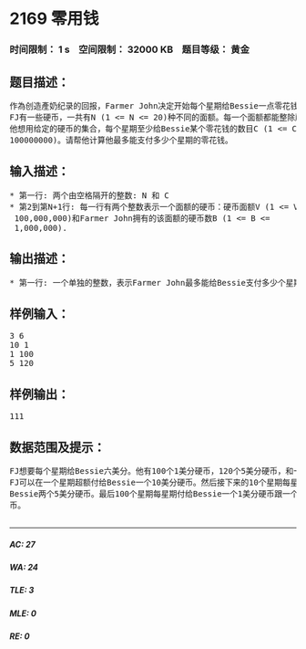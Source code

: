 # 2169 零用钱   
### 时间限制： 1 s&nbsp;&nbsp;&nbsp;&nbsp;空间限制： 32000 KB&nbsp;&nbsp;&nbsp;&nbsp;题目等级： 黄金  
## 题目描述：  

<pre>
作為创造產奶纪录的回报，Farmer John决定开始每个星期给Bessie一点零花钱。
FJ有一些硬币，一共有N (1 <= N <= 20)种不同的面额。每一个面额都能整除所有比它大的面额。
他想用给定的硬币的集合，每个星期至少给Bessie某个零花钱的数目C (1 <= C <=   
100000000)。请帮他计算他最多能支付多少个星期的零花钱。
</pre>
  
  
## 输入描述：  

<pre>
* 第一行: 两个由空格隔开的整数: N 和 C
* 第2到第N+1行: 每一行有两个整数表示一个面额的硬币：硬币面额V (1 <= V <=   
 100,000,000)和Farmer John拥有的该面额的硬币数B (1 <= B <=  
 1,000,000).
</pre>
  
  
## 输出描述：  

<pre>
* 第一行: 一个单独的整数，表示Farmer John最多能给Bessie支付多少个星期至少為C的零用钱。
</pre>
  
  
## 样例输入：  

<pre>
3 6  
10 1  
1 100  
5 120
</pre>
  
  
## 样例输出：  

<pre>
111
</pre>
  
  
## 数据范围及提示：  

<pre>
FJ想要每个星期给Bessie六美分。他有100个1美分硬币，120个5美分硬币，和一个10美分硬币。
FJ可以在一个星期超额付给Bessie一个10美分硬币。然后接下来的10个星期每星期付给  
Bessie两个5美分硬币。最后100个星期每星期付给Bessie一个1美分硬币跟一个5美分硬  
币。
 
</pre>
  
  
***  

##### AC: 27  
##### WA: 24  
##### TLE: 3  
##### MLE: 0  
##### RE: 0  
